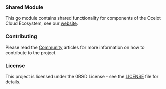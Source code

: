 ### Shared Module

This go module contains shared functionality for components of the Ocelot Cloud Ecosystem, see our [website](https://ocelot-cloud.org).

### Contributing

Please read the [Community](https://ocelot-cloud.org/docs/community/) articles for more information on how to contribute to the project.

### License

This project is licensed under the 0BSD License - see the [LICENSE](LICENSE) file for details.